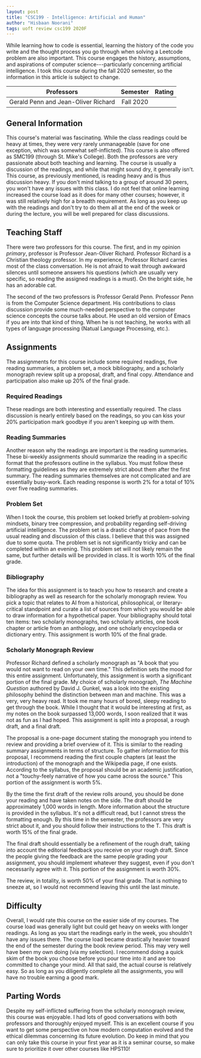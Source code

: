 ```yaml
---
layout: post
title: "CSC199 - Intelligence: Artificial and Human"
author: "Hisbaan Noorani"
tags: uoft review csc199 2020F
---
```


While learning how to code is essential, learning the history of the code you write and the thought process you go through when solving a Leetcode problem are also important. This course engages the history, assumptions, and aspirations of computer science---particularly concerning artificial intelligence. I took this course during the fall 2020 semester, so the information in this article is subject to change.

| Professors        | Semester    | Rating                                                                                                                             |
|:----------------:|:-----------:|:----------------------------------------------------------------------------------------------------------------------------------:|
| Gerald Penn and Jean-Oliver Richard | Fall 2020 | <i class="fa fa-star"></i><i class="fa fa-star"></i><i class="fa fa-star"></i><i class="fa fa-star"></i><i class="fa fa-star-o"></i> |

## General Information

This course's material was fascinating. While the class readings could be heavy at times, they were very rarely unmanageable (save for one exception, which was somewhat self-inflicted). This course is also offered as SMC199 (through St. Mike's College). Both the professors are very passionate about both teaching and learning. The course is usually a discussion of the readings, and while that might sound dry, it generally isn't. This course, as previously mentioned, is reading heavy and is thus discussion heavy. If you don't mind talking to a group of around 30 peers, you won't have any issues with this class. I do not feel that online learning increased the course load as it does for many other courses; however, it was still relatively high for a breadth requirement. As long as you keep up with the readings and don't try to do them all at the end of the week or during the lecture, you will be well prepared for class discussions.

## Teaching Staff

There were two professors for this course. The first, and in my opinion *primary*, professor is Professor Jean-Oliver Richard. Professor Richard is a Christian theology professor. In my experience, Professor Richard carries most of the class conversation. He is not afraid to wait through awkward silences until someone answers his questions (which are usually very specific, so reading the assigned readings is a must). On the bright side, he has an adorable cat.

The second of the two professors is Professor Gerald Penn. Professor Penn is from the Computer Science department. His contributions to class discussion provide some much-needed perspective to the computer science concepts the course talks about. He used an old version of Emacs if you are into that kind of thing. When he is not teaching, he works with all types of language processing (Natual Language Processing, etc.).

## Assignments

The assignments for this course include some required readings, five reading summaries, a problem set, a mock bibliography, and a scholarly monograph review split up a proposal, draft, and final copy. Attendance and participation also make up 20% of the final grade.

### Required Readings

These readings are both interesting and essentially required. The class discussion is nearly entirely based on the readings, so you can kiss your 20% participation mark goodbye if you aren't keeping up with them.

### Reading Summaries

Another reason why the readings are important is the reading summaries. These bi-weekly assignments should summarize the reading in a specific format that the professors outline in the syllabus. You must follow these formatting guidelines as they are extremely strict about them after the first summary. The reading summaries themselves are not complicated and are essentially busy-work. Each reading response is worth 2% for a total of 10% over five reading summaries.

### Problem Set

When I took the course, this problem set looked briefly at problem-solving mindsets, binary tree compression, and probability regarding self-driving artificial intelligence. The problem set is a drastic change of pace from the usual reading and discussion of this class. I believe that this was assigned due to some quota. The problem set is not significantly tricky and can be completed within an evening. This problem set will not likely remain the same, but further details will be provided in class. It is worth 10% of the final grade.

### Bibliography

The idea for this assignment is to teach you how to research and create a bibliography as well as research for the scholarly monograph review. You pick a topic that relates to AI from a historical, philosophical, or literary-critical standpoint and curate a list of sources from which you would be able to draw information for a hypothetical paper. Your bibliography should total ten items: two scholarly monographs, two scholarly articles, one book chapter or article from an anthology, and one scholarly encyclopedia or dictionary entry. This assignment is worth 10% of the final grade.

### Scholarly Monograph Review

Professor Richard defined a scholarly monograph as "A book that you would not want to read on your own time." This definition sets the mood for this entire assignment. Unfortunately, this assignment is worth a significant portion of the final grade. My choice of scholarly monograph, *The Machine Question* authored by David J. Gunkel, was a look into the existing philosophy behind the distinction between man and machine. This was a very, very heavy read. It took me many hours of bored, sleepy reading to get through the book. While I thought that it would be interesting at first, as my notes on the book surpassed 13,000 words, I soon realized that it was not as fun as I had hoped. This assignment is split into a proposal, a rough draft, and a final draft.

The proposal is a one-page document stating the monograph you intend to review and providing a brief overview of it. This is similar to the reading summary assignments in terms of structure. To gather information for this proposal, I recommend reading the first couple chapters (at least the introduction) of the monograph and the Wikipedia page, if one exists. According to the syllabus, the proposal should be an academic justification, not a "touchy-feely narrative of how you came across the source." This portion of the assignment is worth 5%.

By the time the first draft of the review rolls around, you should be done your reading and have taken notes on the side. The draft should be approximately 1,000 words in length. More information about the structure is provided in the syllabus. It's not a difficult read, but I cannot stress the formatting enough. By this time in the semester, the professors are very strict about it, and you should follow their instructions to the T. This draft is worth 15% of the final grade.

The final draft should essentially be a refinement of the rough draft, taking into account the editorial feedback you receive on your rough draft. Since the people giving the feedback are the same people grading your assignment, you should implement whatever they suggest, even if you don't necessarily agree with it. This portion of the assignment is worth 30%.

The review, in totality, is worth 50% of your final grade. That is nothing to sneeze at, so I would not recommend leaving this until the last minute.

## Difficulty

Overall, I would rate this course on the easier side of my courses. The course load was generally light but could get heavy on weeks with longer readings. As long as you start the readings early in the week, you shouldn't have any issues there. The course load became drastically heavier toward the end of the semester during the book review period. This may very well have been my own doing (via my selection). I recommend doing a quick skim of the book you choose before you pour time into it and are too committed to change your mind. All that said, the actual course is relatively easy. So as long as you diligently complete all the assignments, you will have no trouble earning a good mark.

## Parting Words

Despite my self-inflicted suffering from the scholarly monograph review, this course was enjoyable. I had lots of good conversations with both professors and thoroughly enjoyed myself. This is an excellent course if you want to get some perspective on how modern computation evolved and the ethical dilemmas concerning its future evolution. Do keep in mind that you can only take this course in your first year as it is a seminar course, so make sure to prioritize it over other courses like HPS110!
